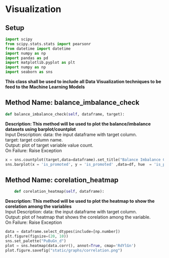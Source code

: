 # Visualization

## Setup

```python
import scipy
from scipy.stats.stats import pearsonr
from datetime import datetime
import numpy as np
import pandas as pd
import matplotlib.pyplot as plt
import numpy as np
import seaborn as sns
```

<b> This class shall be used to include all Data Visualization techniques to be feed to the Machine Learning Models</b>

## Method Name: balance_imbalance_check
```python
def balance_imbalance_check(self, dataframe, target):
```
   
**Description: This method will be used to plot the balance/imbalance datasets using barplot/countplot**<br>
                 Input Description: data: the input dataframe with target column.<br>
                 target: target column name.<br>
                 Output: plot of target variable value count.<br>
                 On Failure: Raise Exception
                 
```python
x = sns.countplot(target,data=dataframe).set_title("Balance Imbalance Count")
sns.barplot(x = 'is_promoted', y = 'is_promoted' ,data=df, hue  = 'is_promoted', estimator = lambda x: len(x)/len(df) *100).set_title("Balance Imbalance Count")
```

## Method Name: corelation_heatmap

```python
    def corelation_heatmap(self, dataframe):
```

**Description: This method will be used to plot the heatmap to show the corelation among the variables**<br>
               Input Description: data: the input dataframe with target column.<br>
               Output: plot of heatmap that shows the corelation among the variable.<br>
               On Failure: Raise Exception       


```python
data = dataframe.select_dtypes(include=[np.number])
plt.figure(figsize=(20, 10))
sns.set_palette("PuBuGn_d")
plot = sns.heatmap(data.corr(), annot=True, cmap='RdYlGn')
plot.figure.savefig("static/graphs/correlation.png")
```

